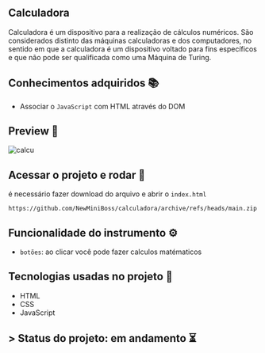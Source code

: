 ## Calculadora
Calculadora é um dispositivo para a realização de cálculos numéricos. São considerados distinto das máquinas calculadoras e dos computadores, no sentido em que a calculadora é um dispositivo voltado para fins específicos e que não pode ser qualificada como uma Máquina de Turing.

## Conhecimentos adquiridos 📚
- Associar o `JavaScript` com HTML através do DOM


## Preview 🎥
![calcu](https://user-images.githubusercontent.com/80296330/199977062-4709866f-3a03-4102-bf1a-ae23b4d1b91e.png)

## Acessar o projeto e rodar 📁

é necessário fazer download do arquivo e abrir o ``index.html`` 

```
https://github.com/NewMiniBoss/calculadora/archive/refs/heads/main.zip
```

## Funcionalidade do instrumento ⚙
- `botões`: ao clicar você pode fazer calculos matématicos

## Tecnologias usadas no projeto 🚀
- HTML
- CSS
- JavaScript

## > Status do projeto: em andamento ⏳
